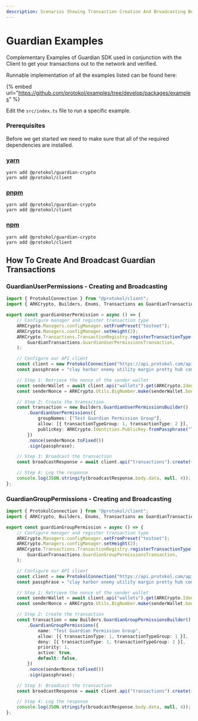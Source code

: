 ```yaml
---
description: Scenarios Showing Transaction Creation And Broadcasting Best Practices
---
```


# Guardian Examples

Complementary Examples of Guardian SDK used in conjunction with the Client to get your transactions out to the network and verified.

Runnable implementation of all the examples listed can be found here:

{% embed url="https://github.com/protokol/examples/tree/develop/packages/examples" %}



Edit the `src/index.ts` file to run a specific example.

### Prerequisites

Before we get started we need to make sure that all of the required dependencies are installed.

### [yarn](https://classic.yarnpkg.com/lang/en/)

```text
yarn add @protokol/guardian-crypto
yarn add @protokol/client
```

### [pnpm](https://pnpm.js.org/)

```text
yarn add @protokol/guardian-crypto
yarn add @protokol/client
```

### [npm](https://www.npmjs.com/)

```text
yarn add @protokol/guardian-crypto
yarn add @protokol/client
```

## How To Create And Broadcast Guardian Transactions

### GuardianUserPermissions - Creating and Broadcasting

```typescript
import { ProtokolConnection } from "@protokol/client";
import { ARKCrypto, Builders, Enums, Transactions as GuardianTransactions } from "@protokol/guardian-crypto";

export const guardianUserPermission = async () => {
    // Configure manager and register transaction type
    ARKCrypto.Managers.configManager.setFromPreset("testnet");
    ARKCrypto.Managers.configManager.setHeight(2);
    ARKCrypto.Transactions.TransactionRegistry.registerTransactionType(
        GuardianTransactions.GuardianUserPermissionsTransaction,
    );

    // Configure our API client
    const client = new ProtokolConnection("https://api.protokol.com/api");
    const passphrase = "clay harbor enemy utility margin pretty hub comic piece aerobic umbrella acquire";

    // Step 1: Retrieve the nonce of the sender wallet
    const senderWallet = await client.api("wallets").get(ARKCrypto.Identities.Address.fromPassphrase(passphrase));
    const senderNonce = ARKCrypto.Utils.BigNumber.make(senderWallet.body.data.nonce).plus(1);

    // Step 2: Create the transaction
    const transaction = new Builders.GuardianUserPermissionsBuilder()
        .GuardianUserPermissions({
            groupNames: ["Test Guardian Permission Group"],
            allow: [{ transactionTypeGroup: 1, transactionType: 2 }],
            publicKey: ARKCrypto.Identities.PublicKey.fromPassphrase("This is my passphrase"),
        })
        .nonce(senderNonce.toFixed())
        .sign(passphrase);

    // Step 3: Broadcast the transaction
    const broadcastResponse = await client.api("transactions").create({ transactions: [transaction.build().toJson()] });

    // Step 4: Log the response
    console.log(JSON.stringify(broadcastResponse.body.data, null, 4));
};

```



### GuardianGroupPermissions - Creating and Broadcasting

```typescript
import { ProtokolConnection } from "@protokol/client";
import { ARKCrypto, Builders, Enums, Transactions as GuardianTransactions } from "@protokol/guardian-crypto";

export const guardianGroupPermission = async () => {
    // Configure manager and register transaction type
    ARKCrypto.Managers.configManager.setFromPreset("testnet");
    ARKCrypto.Managers.configManager.setHeight(2);
    ARKCrypto.Transactions.TransactionRegistry.registerTransactionType(
        GuardianTransactions.GuardianGroupPermissionsTransaction,
    );

    // Configure our API client
    const client = new ProtokolConnection("https://api.protokol.com/api");
    const passphrase = "clay harbor enemy utility margin pretty hub comic piece aerobic umbrella acquire";

    // Step 1: Retrieve the nonce of the sender wallet
    const senderWallet = await client.api("wallets").get(ARKCrypto.Identities.Address.fromPassphrase(passphrase));
    const senderNonce = ARKCrypto.Utils.BigNumber.make(senderWallet.body.data.nonce).plus(1);

    // Step 2: Create the transaction
    const transaction = new Builders.GuardianGroupPermissionsBuilder()
        .GuardianGroupPermissions({
            name: "Test Guardian Permission Group",
            allow: [{ transactionType: 1, transactionTypeGroup: 1 }],
            deny: [{ transactionType: 1, transactionTypeGroup: 2 }],
            priority: 1,
            active: true,
            default: false,
        })
        .nonce(senderNonce.toFixed())
        .sign(passphrase);

    // Step 3: Broadcast the transaction
    const broadcastResponse = await client.api("transactions").create({ transactions: [transaction.build().toJson()] });

    // Step 4: Log the response
    console.log(JSON.stringify(broadcastResponse.body.data, null, 4));
};

```

